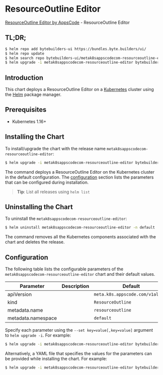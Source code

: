 # ResourceOutline Editor

[ResourceOutline Editor by AppsCode](https://byte.builders) - ResourceOutline Editor

## TL;DR;

```bash
$ helm repo add bytebuilders-ui https://bundles.byte.builders/ui/
$ helm repo update
$ helm search repo bytebuilders-ui/metak8sappscodecom-resourceoutline-editor --version=v0.4.4
$ helm upgrade -i metak8sappscodecom-resourceoutline-editor bytebuilders-ui/metak8sappscodecom-resourceoutline-editor -n default --create-namespace --version=v0.4.4
```

## Introduction

This chart deploys a ResourceOutline Editor on a [Kubernetes](http://kubernetes.io) cluster using the [Helm](https://helm.sh) package manager.

## Prerequisites

- Kubernetes 1.16+

## Installing the Chart

To install/upgrade the chart with the release name `metak8sappscodecom-resourceoutline-editor`:

```bash
$ helm upgrade -i metak8sappscodecom-resourceoutline-editor bytebuilders-ui/metak8sappscodecom-resourceoutline-editor -n default --create-namespace --version=v0.4.4
```

The command deploys a ResourceOutline Editor on the Kubernetes cluster in the default configuration. The [configuration](#configuration) section lists the parameters that can be configured during installation.

> **Tip**: List all releases using `helm list`

## Uninstalling the Chart

To uninstall the `metak8sappscodecom-resourceoutline-editor`:

```bash
$ helm uninstall metak8sappscodecom-resourceoutline-editor -n default
```

The command removes all the Kubernetes components associated with the chart and deletes the release.

## Configuration

The following table lists the configurable parameters of the `metak8sappscodecom-resourceoutline-editor` chart and their default values.

|     Parameter      | Description |                   Default                   |
|--------------------|-------------|---------------------------------------------|
| apiVersion         |             | <code>meta.k8s.appscode.com/v1alpha1</code> |
| kind               |             | <code>ResourceOutline</code>                |
| metadata.name      |             | <code>resourceoutline</code>                |
| metadata.namespace |             | <code>default</code>                        |


Specify each parameter using the `--set key=value[,key=value]` argument to `helm upgrade -i`. For example:

```bash
$ helm upgrade -i metak8sappscodecom-resourceoutline-editor bytebuilders-ui/metak8sappscodecom-resourceoutline-editor -n default --create-namespace --version=v0.4.4 --set apiVersion=meta.k8s.appscode.com/v1alpha1
```

Alternatively, a YAML file that specifies the values for the parameters can be provided while
installing the chart. For example:

```bash
$ helm upgrade -i metak8sappscodecom-resourceoutline-editor bytebuilders-ui/metak8sappscodecom-resourceoutline-editor -n default --create-namespace --version=v0.4.4 --values values.yaml
```
